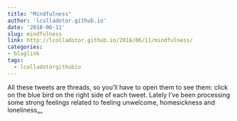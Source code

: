 ```yaml
---
title: "Mindfulness"
author: 'lcolladotor.github.io'
date: '2018-06-11'
slug: mindfulness
link: http://lcolladotor.github.io/2018/06/11/mindfulness/
categories:
- bloglink
tags:
  - lcolladotorgithubio
---
```


All these tweets are threads, so you’ll have to open them to see them: click on the blue bird on the right side of each tweet. Lately I’ve been processing some strong feelings related to feeling unwelcome, homesickness and loneliness[... <i class="fas fa-external-link-alt"></i>](http://lcolladotor.github.io/2018/06/11/mindfulness/)

